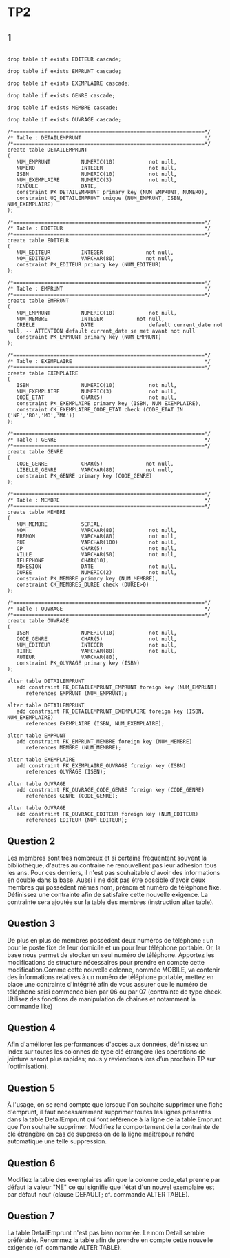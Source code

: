 # TP2
## 1
```drop table if exists DETAILEMPRUNT cascade;

drop table if exists EDITEUR cascade;

drop table if exists EMPRUNT cascade;

drop table if exists EXEMPLAIRE cascade;

drop table if exists GENRE cascade;

drop table if exists MEMBRE cascade;

drop table if exists OUVRAGE cascade;

/*==============================================================*/
/* Table : DETAILEMPRUNT                                        */
/*==============================================================*/
create table DETAILEMPRUNT 
(
   NUM_EMPRUNT          NUMERIC(10)           not null,
   NUMERO               INTEGER               not null,
   ISBN                 NUMERIC(10)           not null,
   NUM_EXEMPLAIRE       NUMERIC(3)            not null,
   RENDULE              DATE,
   constraint PK_DETAILEMPRUNT primary key (NUM_EMPRUNT, NUMERO),
   constraint UQ_DETAILEMPRUNT unique (NUM_EMPRUNT, ISBN, NUM_EXEMPLAIRE)
);

/*==============================================================*/
/* Table : EDITEUR                                              */
/*==============================================================*/
create table EDITEUR 
(
   NUM_EDITEUR          INTEGER              not null,
   NOM_EDITEUR          VARCHAR(80)          not null,
   constraint PK_EDITEUR primary key (NUM_EDITEUR)
);

/*==============================================================*/
/* Table : EMPRUNT                                              */
/*==============================================================*/
create table EMPRUNT 
(
   NUM_EMPRUNT          NUMERIC(10)           not null,
   NUM_MEMBRE           INTEGER           not null,
   CREELE               DATE                  default current_date not null, -- ATTENTION default current_date se met avant not null
   constraint PK_EMPRUNT primary key (NUM_EMPRUNT)
);

/*==============================================================*/
/* Table : EXEMPLAIRE                                           */
/*==============================================================*/
create table EXEMPLAIRE 
(
   ISBN                 NUMERIC(10)           not null,
   NUM_EXEMPLAIRE       NUMERIC(3)            not null,
   CODE_ETAT            CHAR(5)               not null,
   constraint PK_EXEMPLAIRE primary key (ISBN, NUM_EXEMPLAIRE),
   constraint CK_EXEMPLAIRE_CODE_ETAT check (CODE_ETAT IN ('NE','BO','MO','MA'))
);

/*==============================================================*/
/* Table : GENRE                                                */
/*==============================================================*/
create table GENRE 
(
   CODE_GENRE           CHAR(5)              not null,
   LIBELLE_GENRE        VARCHAR(80)          not null,
   constraint PK_GENRE primary key (CODE_GENRE)
);

/*==============================================================*/
/* Table : MEMBRE                                               */
/*==============================================================*/
create table MEMBRE 
(
   NUM_MEMBRE           SERIAL,
   NOM                  VARCHAR(80)           not null,
   PRENOM               VARCHAR(80)           not null,
   RUE                  VARCHAR(100)          not null,
   CP                   CHAR(5)               not null,
   VILLE                VARCHAR(50)           not null,
   TELEPHONE            CHAR(10),
   ADHESION             DATE                  not null,
   DUREE                NUMERIC(2)            not null,
   constraint PK_MEMBRE primary key (NUM_MEMBRE),
   constraint CK_MEMBRES_DUREE check (DUREE>0)
);

/*==============================================================*/
/* Table : OUVRAGE                                              */
/*==============================================================*/
create table OUVRAGE 
(
   ISBN                 NUMERIC(10)           not null,
   CODE_GENRE           CHAR(5)               not null,
   NUM_EDITEUR          INTEGER               not null,
   TITRE                VARCHAR(80)           not null,
   AUTEUR               VARCHAR(80),
   constraint PK_OUVRAGE primary key (ISBN)
);

alter table DETAILEMPRUNT
   add constraint FK_DETAILEMPRUNT_EMPRUNT foreign key (NUM_EMPRUNT)
      references EMPRUNT (NUM_EMPRUNT);

alter table DETAILEMPRUNT
   add constraint FK_DETAILEMPRUNT_EXEMPLAIRE foreign key (ISBN, NUM_EXEMPLAIRE)
      references EXEMPLAIRE (ISBN, NUM_EXEMPLAIRE);

alter table EMPRUNT
   add constraint FK_EMPRUNT_MEMBRE foreign key (NUM_MEMBRE)
      references MEMBRE (NUM_MEMBRE);

alter table EXEMPLAIRE
   add constraint FK_EXEMPLAIRE_OUVRAGE foreign key (ISBN)
      references OUVRAGE (ISBN);

alter table OUVRAGE
   add constraint FK_OUVRAGE_CODE_GENRE foreign key (CODE_GENRE)
      references GENRE (CODE_GENRE);

alter table OUVRAGE
   add constraint FK_OUVRAGE_EDITEUR foreign key (NUM_EDITEUR)
      references EDITEUR (NUM_EDITEUR);
```

## Question 2  
  Les membres sont très nombreux et si certains fréquentent souvent la bibliothèque, d'autres au contraire ne renouvellent pas leur adhésion tous les ans. Pour ces derniers, il n'est pas souhaitable d'avoir des informations en double dans la base. Aussi il ne doit pas être possible d'avoir deux membres qui possèdent mêmes nom, prénom et numéro de téléphone fixe. Définissez une contrainte afin de satisfaire cette nouvelle exigence. La contrainte sera ajoutée sur la table des membres (instruction alter table). 
  
## Question 3
  De plus en plus de membres possèdent deux numéros de téléphone : un pour le poste fixe de leur domicile et un pour leur téléphone portable. Or, la base nous permet de stocker un seul numéro de téléphone. Apportez les modifications de structure nécessaires pour prendre en compte cette modification.Comme cette nouvelle colonne, nommée MOBILE, va contenir des informations relatives à un numéro de téléphone portable, mettez en place une contrainte d'intégrité afin de vous assurer que le numéro de téléphone saisi commence bien par 06 ou par 07 (contrainte de type check. Utilisez des fonctions de manipulation de chaines et notamment la commande like) 
## Question 4 
  Afin d'améliorer les performances d'accès aux données, définissez un index sur toutes les colonnes de type clé étrangère (les opérations de jointure seront plus rapides; nous y reviendrons lors d’un prochain TP sur l’optimisation).
## Question 5 
  À l'usage, on se rend compte que lorsque l'on souhaite supprimer une fiche d'emprunt, il faut nécessairement supprimer toutes les lignes présentes dans la table DetailEmprunt qui font référence à la ligne de la table Emprunt que l'on souhaite supprimer. Modifiez le comportement de la contrainte de clé étrangère en cas de suppression de la ligne maîtrepour rendre automatique une telle suppression. 
## Question 6
  Modifiez la table des exemplaires afin que la colonne code_etat prenne par défaut la valeur "NE" ce qui signifie que l'état d'un nouvel exemplaire est par défaut neuf (clause DEFAULT; cf. commande ALTER TABLE).
## Question 7
  La table DetailEmprunt n'est pas bien nommée. Le nom Detail semble préférable. Renommez la table afin de prendre en compte cette nouvelle exigence (cf. commande ALTER TABLE).
  
